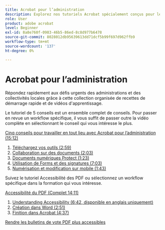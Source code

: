 ```yaml
---
title: Acrobat pour l’administration
description: Explorez nos tutoriels Acrobat spécialement conçus pour les administrations et les collectivités locales
role: User
product: adobe acrobat
level: Beginner
exl-id: 8a8e760f-0983-46b5-86ed-8c8d977b6478
source-git-commit: 8028012db95639613dd71dcf5b99f697d962ffb9
workflow-type: tm+mt
source-wordcount: '137'
ht-degree: 0%

---
```


# Acrobat pour l’administration

Répondez rapidement aux défis urgents des administrations et des collectivités locales grâce à cette collection organisée de recettes de démarrage rapide et de vidéos d&#39;apprentissage.

Le tutoriel de 5 conseils est un ensemble complet de conseils. Pour passer en revue un workflow spécifique, il vous suffit de passer outre la vidéo complète en sélectionnant le conseil qui vous intéresse le plus.

[Cinq conseils pour travailler en tout lieu avec Acrobat pour l’administration (15:12)](5-tips-for-working-anywhere-with-acrobat-dc-for-government.md)
1. [Téléchargez vos outils (2:59)](get-your-tools.md)
1. [Collaboration sur des documents (2:03)](collaborate-on-documents.md)
1. [Documents numériques Protect (1:23)](protect-digital-documents.md)
1. [Utilisation de Forms et des signatures (7:03)](work-with-forms-and-signatures.md)
1. [Numérisation et modification sur mobile (1:43)](scan-and-edit-on-mobile.md)

Suivez le tutoriel Accessibilité des PDF ou sélectionnez un workflow spécifique dans la formation qui vous intéresse.

[Accessibilité du PDF (Complet 14:11)](making-pdfs-accessible.md)
1. [Understanding Accessibility (6:42, disponible en anglais uniquement)](understanding-accessibility.md)
1. [Création dans Word (2:51)](authoring-in-word.md)
1. [Finition dans Acrobat (4:37)](finishing-in-acrobat.md)

[Rendre les bulletins de vote PDF plus accessibles](making-pdf-ballots-accessible.md)
